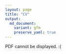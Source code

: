 ```yaml
---
layout: page
title: "CV"
output:
  md_document:
    variant: gfm
    preserve_yaml: true
---
```


<object width="1100" height="1200" type="application/pdf" data="/assets/CV_Tina_Rozsos.pdf?#zoom=100&scrollbar=0&toolbar=0&navpanes=1">
    <p>PDF cannot be displayed. :(</p>
</object>